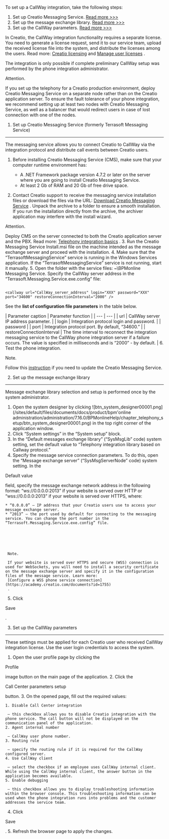 


 To set up a CallWay integration, take the following steps:
 


1. Set up Creatio Messaging Service.
 [Read more >>>](#title-1580-1)
2. Set up the message exchange library.
 [Read more >>>](#title-1580-2)
3. Set up the CallWay parameters.
 [Read more >>>](#title-1580-3)



 In Creatio, the CallWay integration functionality requires a separate license. You need to generate a license request, send it to our service team, upload the received license file into the system, and distribute the licenses among the users. Read more:
 [Creatio licensing](/docs/7-18/user/setup_and_administration/licensing/licensing_overview/creatio_licensing) 
 and
 [Manage user licenses](/docs/7-18/user/setup_and_administration/licensing/manage_licenses/manage_user_licenses) 
 .
 



 The integration is only possible if complete preliminary CallWay setup was performed by the phone integration administrator.
 





 Attention.
 
 If you set up the telephony for a Creatio production environment, deploy Creatio Messaging Service on a separate node rather than on the Creatio application server. To ensure the fault tolerance of your phone integration, we recommend setting up at least two nodes with Creatio Messaging Service, as well as a balancer that would redirect users in case of lost connection with one of the nodes.
 




 1. Set up Creatio Messaging Service (formerly Terrasoft Messaging Service)
----------------------------------------------------------------------------



 The messaging service allows you to connect Creatio to CallWay via the integration protocol and distribute call events between Creatio users.
 


1. Before installing Creatio Messaging Service (CMS), make sure that your computer runtime environment has:
 


	* A .NET Framework package version 4.7.2 or later on the server where you are going to install Creatio Messaging Service.
	* At least 2 Gb of RAM and 20 Gb of free drive space.
2. Contact Creatio support to receive the messaging service installation files or download the files via the URL:
 [Download Creatio Messaging Service](https://academy.creatio.com/sites/default/files/documents/downloads/CreatioMessagingService/7.18.0.808.zip) 
 . Unpack the archive to a folder to ensure a smooth installation. If you run the installation directly from the archive, the archiver application may interfere with the install wizard.
 


 Attention.
 
 Deploy CMS on the server connected to both the Creatio application server and the PBX. Read more:
 [Telephony integration basics](/docs/7-18/developer/application_components/telephony_integration/telephony_integration_basics/overview) 
 .
3. Run the Creatio Messaging Service Install.msi file on the machine intended as the message exchange server and proceed with the installation.
4. Make sure that the “TerrasoftMessagingService” service is running in the Windows Services application. If the “TerrasoftMessagingService” service is not running, start it manually.
5. Open the folder with the service files: ~\BPMonline Messaging Service. Specify the CallWay server address in the “Terrasoft.Messaging.Service.exe.config” file:
 






```

<callway url="CallWay_server_address" login="XXX" password="XXX" port="34600" restoreConnectionInterval="2000" />
```





 See the
 **list of configuration file parameters** 
 in the table below.
 





| 
 Parameter caption
  | 
 Parameter function
  |
| --- | --- |
| 
 url
  | 
 CallWay server IP address parameter.
  |
| 
 login
  | 
 Integration protocol login and password.
  |
| 
 password
  |
| 
 port
  | 
 Integration protocol port. By default, “34600.”
  |
| 
 restoreConnectionInterval
  | 
 The time interval to reconnect the integration messaging service to the CallWay phone integration server if a failure occurs. The value is specified in milliseconds and is “2000” - by default.
  |
6. Test the phone integration.





 Note.
 
 Follow this
 [instruction](/docs/8-0/user/more_apps/phone_integration_connectors/faq/creatio_phone_integration_faq#title-1974-14) 
 if you need to update the Creatio Messaging Service.
 




 2. Set up the message exchange library
----------------------------------------



 Message exchange library selection and setup is performed once by the system administrator.
 


1. Open the system designer by clicking
 ![btn_system_designer00001.png](/sites/default/files/documents/docs/product/bpm'online administration/administration/7.16.0/BPMonlineHelp/chapter_telephony_setup/btn_system_designer00001.png)
 in the top right corner of the application window.
2. Click “System settings” in the “System setup” block.
3. In the “Default messages exchange library” (“SysMsgLib” code) system setting, set the default value to “Telephony integration library based on Callway protocol.”
4. Specify the message service connection parameters. To do this, open the “Message exchange server” (“SysMsgServerNode” code) system setting. In the
 
 Default value
 
 field, specify the message exchange network address in the following format: “ws://0.0.0.0:2013” if your website is served over HTTP or “wss://0.0.0.0:2013” if your website is served over HTTPS, where:
 


	* “0.0.0.0” – IP address that your Creatio users use to access your message exchange server.
	* “2013” – the port used by default for connecting to the messaging service. You can change the port number in the “Terrasoft.Messaging.Service.exe.config” file.
	 
	
	
	
	
	
	 Note.
	 
	 If your website is served over HTTPS and secure (WSS) connection is used for WebSockets, you will need to install a security certificate on the message exchange server and specify it in the configuration files of the message service. Learn more:
	 [Configure a WSS phone service connection](https://academy.creatio.com/documents?id=1755) 
	 .
5. Click
 
 Save
 
 .



 3. Set up the CallWay parameters
----------------------------------



 These settings must be applied for each Creatio user who received CallWay integration license. Use the user login credentials to access the system.
 


1. Open the user profile page by clicking the
 
 Profile
 
 image button on the main page of the application.
2. Click the
 
 Call Center parameters setup
 
 button.
3. On the opened page, fill out the required values:
 


	1. Disable Call Center integration
	 
	 – this checkbox allows you to disable Creatio integration with the phone service. The call button will not be displayed on the communication panel of the application.
	2. Agent internal number
	 
	 – CallWay user phone number.
	3. Routing rule
	 
	 – specify the routing rule if it is required for the CallWay configured server.
	4. Use CallWay client
	 
	 – select the checkbox if an employee uses CallWay internal client. While using the CallWay internal client, the answer button in the application becomes available.
	5. Enable debugging
	 
	 – this checkbox allows you to display troubleshooting information within the browser console. This troubleshooting information can be used when the phone integration runs into problems and the customer addresses the service team.
4. Click
 
 Save
 
 .
5. Refresh the browser page to apply the changes.





